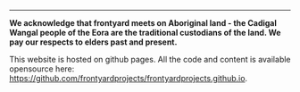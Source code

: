 ______

**We acknowledge that frontyard meets on Aboriginal land - the Cadigal Wangal people of the Eora are the traditional custodians of the land. We pay our respects to elders past and present.**

This website is hosted on github pages.
All the code and content is available opensource here: https://github.com/frontyardprojects/frontyardprojects.github.io.